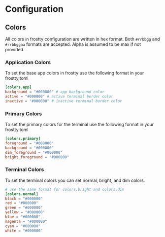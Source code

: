 # Configuration

## Colors

All colors in frostty configuration are written in hex format.
Both ```#rrbbgg``` and ```#rrbbggaa``` formats are accepted.
Alpha is assumed to be max if not provided.

### Application Colors

To set the base app colors in frostty use the following format in your frostty.toml

```toml
[colors.app]
background = "#000000" # app background color
active = "#000000" # active terminal border color
inactive = "#000000" # inactive terminal border color
```

### Primary Colors

To set the primary colors for the terminal use the following format in your frostty.toml

```toml
[colors.primary]
foreground = "#000000"
background = "#000000"
dim_foreground = "#000000"
bright_foreground = "#000000"
```

### Terminal Colors

To set the terminal colors you can set normal, bright, and dim colors.

```toml
# use the same format for colors.bright and colors.dim
[colors.normal]
black = "#000000"
red = "#000000"
green = "#000000"
yellow = "#000000"
blue = "#000000"
magenta = "#000000"
cyan = "#000000"
white = "#000000"
```
